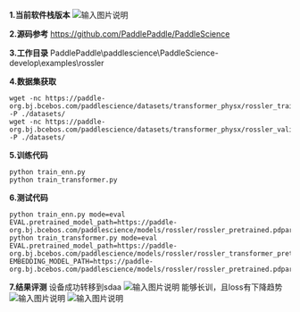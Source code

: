  **1.当前软件栈版本** 
![输入图片说明](https://foruda.gitee.com/images/1738900795709577351/8c234fbd_12173785.png "0f53ba650978b265cfb5091f991df07.png")

 **2.源码参考** 
https://github.com/PaddlePaddle/PaddleScience

 **3.工作目录** 
PaddlePaddle\paddlescience\PaddleScience-develop\examples\rossler

 **4.数据集获取** 

```
wget -nc https://paddle-org.bj.bcebos.com/paddlescience/datasets/transformer_physx/rossler_training.hdf5 -P ./datasets/
wget -nc https://paddle-org.bj.bcebos.com/paddlescience/datasets/transformer_physx/rossler_valid.hdf5 -P ./datasets/
```

 **5.训练代码** 

```
python train_enn.py
python train_transformer.py

```
 **6.测试代码** 

```
python train_enn.py mode=eval EVAL.pretrained_model_path=https://paddle-org.bj.bcebos.com/paddlescience/models/rossler/rossler_pretrained.pdparams
python train_transformer.py mode=eval EVAL.pretrained_model_path=https://paddle-org.bj.bcebos.com/paddlescience/models/rossler/rossler_transformer_pretrained.pdparams EMBEDDING_MODEL_PATH=https://paddle-org.bj.bcebos.com/paddlescience/models/rossler/rossler_pretrained.pdparams

```
 **7.结果评测** 
设备成功转移到sdaa
![输入图片说明](https://foruda.gitee.com/images/1738899112998438859/9987f292_12173785.png "0e678ffe81ca8da6fe54f4001f76873.png")
能够长训，且loss有下降趋势
![输入图片说明](https://foruda.gitee.com/images/1738906772990082508/59286aae_12173785.png "53e9e8427bb2939faa25a341771a3a6.png")
![输入图片说明](https://foruda.gitee.com/images/1738906792559729724/ecbe88ce_12173785.png "e1944fb2ab78ee9795e6499bf69a29e.png")
